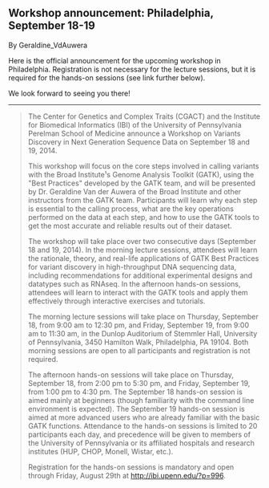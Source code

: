## Workshop announcement: Philadelphia, September 18-19

By Geraldine_VdAuwera

<p>Here is the official announcement for the upcoming workshop in Philadelphia. Registration is not necessary for the lecture sessions, but it is required for the hands-on sessions (see link further below).</p>

<p>We look forward to seeing you there!</p>

<hr></hr><blockquote class="UserQuote blockquote"><div class="blockquote-content">
  <p class="blockquote-line">The Center for Genetics and Complex Traits (CGACT) and the Institute for Biomedical Informatics (IBI) of the University of Pennsylvania Perelman School of Medicine announce a Workshop on Variants Discovery in Next Generation Sequence Data on September 18 and 19, 2014.</p>
  
  <p class="blockquote-line">This workshop will focus on the core steps involved in calling variants with the Broad Institute¹s Genome Analysis Toolkit (GATK), using the "Best Practices" developed by the GATK team, and will be presented by Dr. Geraldine Van der Auwera of the Broad Institute and other instructors from the GATK team. Participants will learn why each step is essential to the calling process, what are the key operations performed on the data at each step, and how to use the GATK tools to get the most accurate and reliable results out of their dataset. </p>
  
  <p class="blockquote-line">The workshop will take place over two consecutive days (September 18 and 19, 2014). In the morning lecture sessions, attendees will learn the rationale, theory, and real-life applications of GATK Best Practices for variant discovery in high-throughput DNA sequencing data, including recommendations for additional experimental designs and datatypes such as RNAseq. In the afternoon hands-on sessions, attendees will learn to interact with the GATK tools and apply them effectively through interactive exercises and tutorials.</p>
  
  <p class="blockquote-line">The morning lecture sessions will take place on Thursday, September 18, from 9:00 am to 12:30 pm, and Friday, September 19, from 9:00 am to 11:30 am, in the Dunlop Auditorium of Stemmler Hall, University of Pennsylvania, 3450 Hamilton Walk, Philadelphia, PA 19104. Both morning sessions are open to all participants and registration is not required.</p>
  
  <p class="blockquote-line">The afternoon hands-on sessions will take place on Thursday, September 18, from 2:00 pm to 5:30 pm, and Friday, September 19, from 1:00 pm to 4:30 pm. The September 18 hands-on session is aimed mainly at beginners (though familiarity with the command line environment is expected). The September 19 hands-on session is aimed at more advanced users who are already familiar with the basic GATK functions. Attendance to the hands-on sessions is limited to 20 participants each day, and precedence will be given to members of the University of Pennsylvania or its affiliated hospitals and research institutes (HUP, CHOP, Monell, Wistar, etc.).</p>
  
  <p class="blockquote-line">Registration for the hands-on sessions is mandatory and open through Friday, August 29th at <a href="http://ibi.upenn.edu/?p=996" rel="nofollow">http://ibi.upenn.edu/?p=996</a>. </p>
</div></blockquote>

<p> </p>
